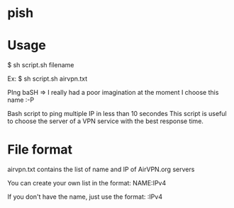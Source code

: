 pish
===

Usage
=====
$ sh script.sh filename

Ex: $ sh script.sh airvpn.txt

PIng baSH => I really had a poor imagination at the moment I choose this name :-P

Bash script to ping multiple IP in less than 10 secondes
This script is useful to choose the server of a VPN service with the best response time.

File format
=====
airvpn.txt contains the list of name and IP of AirVPN.org servers

You can create your own list in the format:
NAME:IPv4

If you don't have the name, just use the format:
:IPv4

